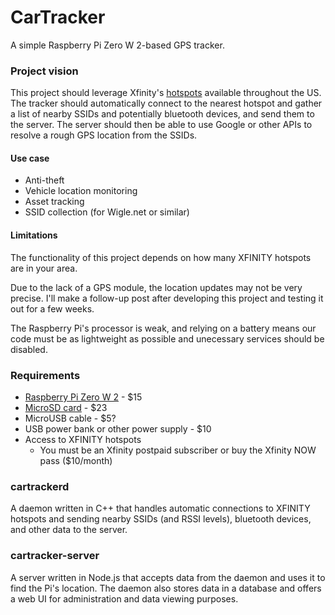 # CarTracker

A simple Raspberry Pi Zero W 2-based GPS tracker.

### Project vision

This project should leverage Xfinity's [hotspots](https://finder.wifi.xfinity.com/) available throughout the US. The tracker should automatically connect to the nearest hotspot and gather a list of nearby SSIDs and potentially bluetooth devices, and send them to the server. The server should then be able to use Google or other APIs to resolve a rough GPS location from the SSIDs.

#### Use case

- Anti-theft
- Vehicle location monitoring
- Asset tracking
- SSID collection (for Wigle.net or similar)

#### Limitations

The functionality of this project depends on how many XFINITY hotspots are in your area.

Due to the lack of a GPS module, the location updates may not be very precise. I'll make a follow-up post after developing this project and testing it out for a few weeks.

The Raspberry Pi's processor is weak, and relying on a battery means our code must be as lightweight as possible and unecessary services should be disabled.

### Requirements

- [Raspberry Pi Zero W 2](https://www.raspberrypi.com/products/raspberry-pi-zero-2-w/) - $15
- [MicroSD card](https://www.amazon.com/SanDisk-Endurance-microSDXC-Adapter-Monitoring/dp/B07P4HBRMV) - $23
- MicroUSB cable - $5?
- USB power bank or other power supply - $10
- Access to XFINITY hotspots
  - You must be an Xfinity postpaid subscriber or buy the Xfinity NOW pass ($10/month)

### cartrackerd

A daemon written in C++ that handles automatic connections to XFINITY hotspots and sending nearby SSIDs (and RSSI levels), bluetooth devices, and other data to the server.

### cartracker-server

A server written in Node.js that accepts data from the daemon and uses it to find the Pi's location. The daemon also stores data in a database and offers a web UI for administration and data viewing purposes.
